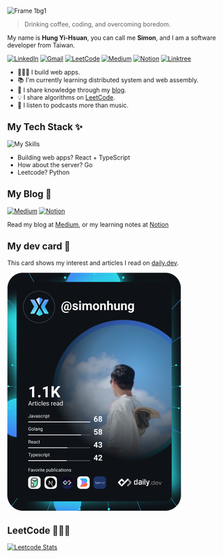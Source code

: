 
![Frame 1bg1](https://github.com/yihsuanhung/yihsuanhung/assets/58166555/898a6bf6-621e-4b3c-a89d-10d51dd13065)
> Drinking coffee, coding, and overcoming boredom.

My name is **Hung Yi-Hsuan**, you can call me **Simon**, and I am a software developer from Taiwan.

[![LinkedIn](https://img.shields.io/badge/linkedin-%230077B5.svg?style=for-the-badge&logo=linkedin&logoColor=white)](https://www.linkedin.com/in/yihsuanhung/)
[![Gmail](https://img.shields.io/badge/Gmail-D14836?style=for-the-badge&logo=gmail&logoColor=white)](mailto:yihsuan.simon@gmail.com)
[![LeetCode](https://img.shields.io/badge/LeetCode-000000?style=for-the-badge&logo=LeetCode&logoColor=#d16c06)](https://leetcode.com/yihsuanhung/)
[![Medium](https://img.shields.io/badge/Medium-12100E?style=for-the-badge&logo=medium&logoColor=white)](https://yihsuanhung-dev.medium.com/)
[![Notion](https://img.shields.io/badge/Notion-%23000000.svg?style=for-the-badge&logo=notion&logoColor=white)](https://simonhung.notion.site/Spaceman-821091ff754d4b28bfded7bbdfcfb596)
[![Linktree](https://img.shields.io/badge/linktree-1de9b6?style=for-the-badge&logo=linktree&logoColor=white)](https://linktr.ee/yihsuan.hung)


- 👨🏻‍💻 I build web apps.
- 📚 I'm currently learning distributed system and web assembly.
- 📝 I share knowledge through my [blog](https://simonhung.notion.site/Spaceman-821091ff754d4b28bfded7bbdfcfb596).
- 💡 I share algorithms on [LeetCode](https://leetcode.com/yihsuanhung/).
- 💜 I listen to podcasts more than music.


## My Tech Stack ✨


![My Skills](https://skillicons.dev/icons?i=js,ts,nodejs,react,go,python,mongodb,mysql,docker,redis,elasticsearch)

- Building web apps? React + TypeScript
- How about the server? Go
- Leetcode? Python

## My Blog 📖

[![Medium](https://img.shields.io/badge/Medium-12100E?style=for-the-badge&logo=medium&logoColor=white)](https://yihsuanhung-dev.medium.com/)
[![Notion](https://img.shields.io/badge/Notion-%23000000.svg?style=for-the-badge&logo=notion&logoColor=white)](https://simonhung.notion.site/Spaceman-821091ff754d4b28bfded7bbdfcfb596)

Read my blog at [Medium](https://yihsuanhung-dev.medium.com/), or my learning notes at [Notion](https://simonhung.notion.site/Spaceman-821091ff754d4b28bfded7bbdfcfb596)

## My dev card 👀
This card shows my interest and articles I read on [daily.dev](https://daily.dev/).

<a href="https://app.daily.dev/simonhung"><img src="https://github.com/yihsuanhung/yihsuanhung/blob/main/devcard.svg" width="400" alt="Simon's Dev Card"/></a>

## LeetCode 👨🏻‍💻

[![Leetcode Stats](https://leetcard.jacoblin.cool/yihsuanhung?ext=heatmap)](https://leetcode.com/yihsuanhung/)


<!--
**yihsuanhung/yihsuanhung** is a ✨ _special_ ✨ repository because its `README.md` (this file) appears on your GitHub profile.

Here are some ideas to get you started:

- 🔭 I’m currently working on ...
- 🌱 I’m currently learning ...
- 👯 I’m looking to collaborate on ...
- 🤔 I’m looking for help with ...
- 💬 Ask me about ...
- 📫 How to reach me: ...
- 😄 Pronouns: ...
- ⚡ Fun fact: ...
-->
